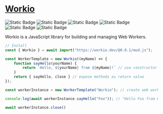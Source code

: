 # [Workio](https://workio.dev)
![Static Badge](https://img.shields.io/badge/Chrome-80-lightgreen?logo=google-chrome)
![Static Badge](https://img.shields.io/badge/Edge-80-lightgreen?logo=microsoft-edge)
![Static Badge](https://img.shields.io/badge/Opera-67-lightgreen?logo=opera)
![Static Badge](https://img.shields.io/badge/Firefox-114-lightgreen?logo=firefox)
![Static Badge](https://img.shields.io/badge/Safari-15-lightgreen?logo=safari)
![Static Badge](https://img.shields.io/badge/Deno-1.0-lightgreen?logo=deno)

Workio is a JavaScript library for building and managing Web Workers.

```javascript
// Install
const { Workio } = await import("https://workio.dev/@0.0.1/mod.js");

const WorkerTemplate = new Workio((myName) => {
    function sayHello(yourName) {
        return `Hello, ${yourName} from ${myName}!` // use constructor arguments
    }
    return { sayHello, close } // expose methods as return value
});

const workerInstance = new WorkerTemplate("Workio"); // create web worker

console.log(await workerInstance.sayHello("Foo")); // "Hello Foo from Workio!"

await workerInstance.close()
```